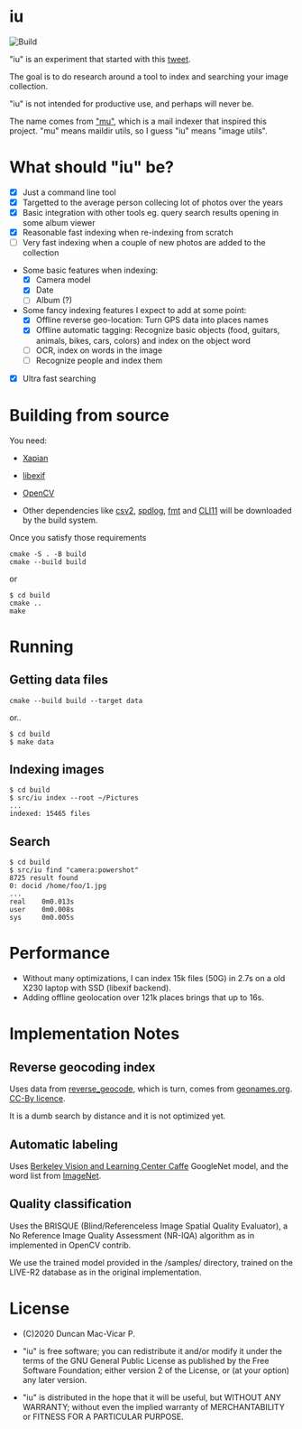 
# iu

![Build](https://github.com/dmacvicar/iu/workflows/Build/badge.svg)

"iu" is an experiment that started with this [tweet](https://twitter.com/dmacvicar/status/1279711325455880193).

The goal is to do research around a tool to index and searching your image collection.

"iu" is not intended for productive use, and perhaps will never be.

The name comes from ["mu"](https://www.djcbsoftware.nl/code/mu/), which is a mail indexer that inspired this project.
"mu" means maildir utils, so I guess "iu" means "image utils".

# What should "iu" be?

- [X] Just a command line tool
- [X] Targetted to the average person collecing lot of photos over the years
- [X] Basic integration with other tools
      eg. query search results opening in some album viewer
- [X] Reasonable fast indexing when re-indexing from scratch
- [ ] Very fast indexing when a couple of new photos are added to the collection
- Some basic features when indexing:
  - [X] Camera model
  - [X] Date
  - [ ] Album (?)
- Some fancy indexing features I expect to add at some point:
  - [X] Offline reverse geo-location: Turn GPS data into places names
  - [X] Offline automatic tagging: Recognize basic objects (food, guitars, animals, bikes, cars, colors) and index on the object word
  - [ ] OCR, index on words in the image
  - [ ] Recognize people and index them
- [X] Ultra fast searching

# Building from source

You need:

* [Xapian](https://xapian.org/)
* [libexif](https://libexif.github.io/)
* [OpenCV](https://opencv.org/)

* Other dependencies like [csv2](https://github.com/p-ranav/csv2), [spdlog](https://github.com/gabime/spdlog), [fmt](https://github.com/fmtlib/fmt) and [CLI11](https://github.com/CLIUtils/CLI11) will be downloaded by the build system.

Once you satisfy those requirements

```
cmake -S . -B build
cmake --build build
```

or

```
$ cd build
cmake ..
make
```

# Running

## Getting data files

```
cmake --build build --target data
```

or..

```
$ cd build
$ make data
```

## Indexing images

```
$ cd build
$ src/iu index --root ~/Pictures
...
indexed: 15465 files
```

## Search

```
$ cd build
$ src/iu find "camera:powershot"
8725 result found
0: docid /home/foo/1.jpg
...
real    0m0.013s
user    0m0.008s
sys     0m0.005s
```

# Performance

* Without many optimizations, I can index 15k files (50G) in 2.7s on a old X230 laptop with SSD (libexif backend).
* Adding offline geolocation over 121k places brings that up to 16s.

# Implementation Notes

## Reverse geocoding index

Uses data from [reverse_geocode](https://github.com/richardpenman/reverse_geocode), which is turn, comes from [geonames.org](https://geonames.org). [CC-By licence](http://creativecommons.org/licenses/by/4.0/).

It is a dumb search by distance and it is not optimized yet.

## Automatic labeling

Uses [Berkeley Vision and Learning Center Caffe](https://caffe.berkeleyvision.org/) GoogleNet model, and the word list from [ImageNet](http://www.image-net.org).

## Quality classification

Uses the BRISQUE (Blind/Referenceless Image Spatial Quality Evaluator), a No Reference Image Quality Assessment (NR-IQA) algorithm as in implemented in OpenCV contrib.

We use the trained model provided in the /samples/ directory, trained on the LIVE-R2 database as in the original implementation.

# License

* (C)2020 Duncan Mac-Vicar P.

* "iu" is free software; you can redistribute it and/or modify it under the terms of the GNU General Public License as published by the Free Software Foundation; either version 2 of the License, or (at your option) any later version.

* "iu" is distributed in the hope that it will be useful, but WITHOUT ANY WARRANTY; without even the implied warranty of MERCHANTABILITY or FITNESS FOR A PARTICULAR PURPOSE.
